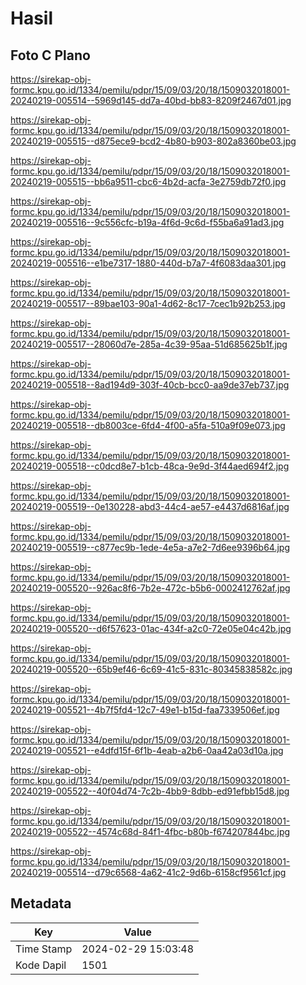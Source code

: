 # Hasil

## Foto C Plano

https://sirekap-obj-formc.kpu.go.id/1334/pemilu/pdpr/15/09/03/20/18/1509032018001-20240219-005514--5969d145-dd7a-40bd-bb83-8209f2467d01.jpg

https://sirekap-obj-formc.kpu.go.id/1334/pemilu/pdpr/15/09/03/20/18/1509032018001-20240219-005515--d875ece9-bcd2-4b80-b903-802a8360be03.jpg

https://sirekap-obj-formc.kpu.go.id/1334/pemilu/pdpr/15/09/03/20/18/1509032018001-20240219-005515--bb6a9511-cbc6-4b2d-acfa-3e2759db72f0.jpg

https://sirekap-obj-formc.kpu.go.id/1334/pemilu/pdpr/15/09/03/20/18/1509032018001-20240219-005516--9c556cfc-b19a-4f6d-9c6d-f55ba6a91ad3.jpg

https://sirekap-obj-formc.kpu.go.id/1334/pemilu/pdpr/15/09/03/20/18/1509032018001-20240219-005516--e1be7317-1880-440d-b7a7-4f6083daa301.jpg

https://sirekap-obj-formc.kpu.go.id/1334/pemilu/pdpr/15/09/03/20/18/1509032018001-20240219-005517--89bae103-90a1-4d62-8c17-7cec1b92b253.jpg

https://sirekap-obj-formc.kpu.go.id/1334/pemilu/pdpr/15/09/03/20/18/1509032018001-20240219-005517--28060d7e-285a-4c39-95aa-51d685625b1f.jpg

https://sirekap-obj-formc.kpu.go.id/1334/pemilu/pdpr/15/09/03/20/18/1509032018001-20240219-005518--8ad194d9-303f-40cb-bcc0-aa9de37eb737.jpg

https://sirekap-obj-formc.kpu.go.id/1334/pemilu/pdpr/15/09/03/20/18/1509032018001-20240219-005518--db8003ce-6fd4-4f00-a5fa-510a9f09e073.jpg

https://sirekap-obj-formc.kpu.go.id/1334/pemilu/pdpr/15/09/03/20/18/1509032018001-20240219-005518--c0dcd8e7-b1cb-48ca-9e9d-3f44aed694f2.jpg

https://sirekap-obj-formc.kpu.go.id/1334/pemilu/pdpr/15/09/03/20/18/1509032018001-20240219-005519--0e130228-abd3-44c4-ae57-e4437d6816af.jpg

https://sirekap-obj-formc.kpu.go.id/1334/pemilu/pdpr/15/09/03/20/18/1509032018001-20240219-005519--c877ec9b-1ede-4e5a-a7e2-7d6ee9396b64.jpg

https://sirekap-obj-formc.kpu.go.id/1334/pemilu/pdpr/15/09/03/20/18/1509032018001-20240219-005520--926ac8f6-7b2e-472c-b5b6-0002412762af.jpg

https://sirekap-obj-formc.kpu.go.id/1334/pemilu/pdpr/15/09/03/20/18/1509032018001-20240219-005520--d6f57623-01ac-434f-a2c0-72e05e04c42b.jpg

https://sirekap-obj-formc.kpu.go.id/1334/pemilu/pdpr/15/09/03/20/18/1509032018001-20240219-005520--65b9ef46-6c69-41c5-831c-80345838582c.jpg

https://sirekap-obj-formc.kpu.go.id/1334/pemilu/pdpr/15/09/03/20/18/1509032018001-20240219-005521--4b7f5fd4-12c7-49e1-b15d-faa7339506ef.jpg

https://sirekap-obj-formc.kpu.go.id/1334/pemilu/pdpr/15/09/03/20/18/1509032018001-20240219-005521--e4dfd15f-6f1b-4eab-a2b6-0aa42a03d10a.jpg

https://sirekap-obj-formc.kpu.go.id/1334/pemilu/pdpr/15/09/03/20/18/1509032018001-20240219-005522--40f04d74-7c2b-4bb9-8dbb-ed91efbb15d8.jpg

https://sirekap-obj-formc.kpu.go.id/1334/pemilu/pdpr/15/09/03/20/18/1509032018001-20240219-005522--4574c68d-84f1-4fbc-b80b-f674207844bc.jpg

https://sirekap-obj-formc.kpu.go.id/1334/pemilu/pdpr/15/09/03/20/18/1509032018001-20240219-005514--d79c6568-4a62-41c2-9d6b-6158cf9561cf.jpg


## Metadata

| Key        | Value               |
| ---------- | ------------------- |
| Time Stamp | 2024-02-29 15:03:48 |
| Kode Dapil | 1501                |



